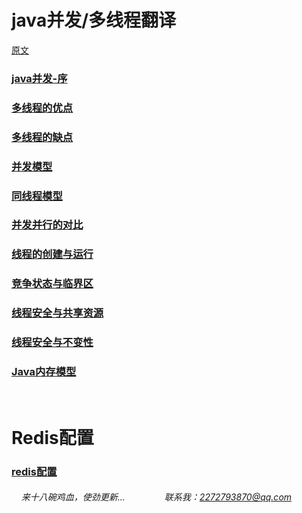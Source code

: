 # java并发/多线程翻译

[原文](http://tutorials.jenkov.com/java-concurrency/index.html)

### [java并发-序](https://snailfighter.github.io/translator/java-summary)
### [多线程的优点](https://snailfighter.github.io/translator/advantage)
### [多线程的缺点](https://snailfighter.github.io/translator/disadvantage)
### [并发模型](https://snailfighter.github.io/translator/concurrent-module)
### [同线程模型](https://snailfighter.github.io/translator/samethread)  
### [并发并行的对比](https://snailfighter.github.io/translator/vsboth)  
### [线程的创建与运行](https://snailfighter.github.io/translator/createstart)  
### [竞争状态与临界区](https://snailfighter.github.io/translator/condition)  
### [线程安全与共享资源](https://snailfighter.github.io/translator/saftandshare)  
### [线程安全与不变性](https://snailfighter.github.io/translator/saftandimmu)
### [Java内存模型](https://snailfighter.github.io/translator/memorymodel)


    
    
# Redis配置
### [redis配置](https://snailfighter.github.io/translator/redisconf)  









######     来十八碗鸡血，使劲更新...                联系我：2272793870@qq.com
